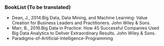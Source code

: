 ### BookList (To be translated)

+ Dean, J., 2014.Big Data, Data Mining, and Machine Learning: Value Creation for Business Leaders and Practitioners. John Wiley & Sons.
+ Marr, B., 2016.Big Data in Practice: How 45 Successful Companies Used Big Data Analytics to Deliver Extraordinary Results. John Wiley & Sons.
+ Paradigms-of-Artificial-Intelligence-Programming
